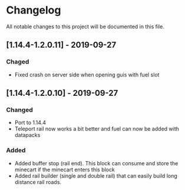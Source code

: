 # Changelog
All notable changes to this project will be documented in this file.

## [1.14.4-1.2.0.11] - 2019-09-27
### Chaged
- Fixed crash on server side when opening guis with fuel slot

## [1.14.4-1.2.0.10] - 2019-09-27
### Changed
- Port to 1.14.4
- Teleport rail now works a bit better and fuel can now be added with datapacks 

### Added
- Added buffer stop (rail end). This block can consume and store the minecart if the minecart enters this block
- Added rail builder (single and double rail) that can easily build long distance rail roads.